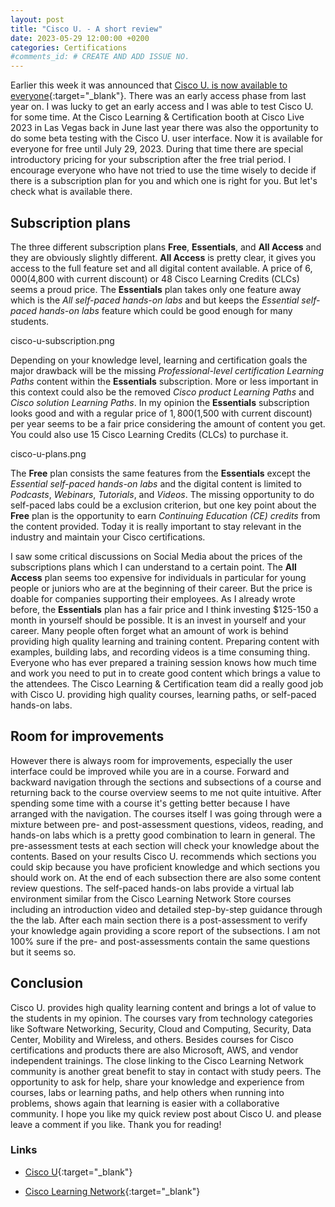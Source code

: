 ```yaml
---
layout: post
title: "Cisco U. - A short review"
date: 2023-05-29 12:00:00 +0200
categories: Certifications
#comments_id: # CREATE AND ADD ISSUE NO.
---
```


Earlier this week it was announced that [Cisco U. is now available to everyone](https://blogs.cisco.com/learning/now-available-for-it-training-cisco-u?ccid=ciscou&dtid=web-cln-home&oid=parmerat-fy23-q4-0000-welcometociscou-ww){:target="_blank"}. There was an early access phase from last year on. I was lucky to get an early access and I was able to test Cisco U. for some time. At the Cisco Learning & Certification booth at Cisco Live 2023 in Las Vegas back in June last year there was also the opportunity to do some beta testing with the Cisco U. user interface. Now it is available for everyone for free until July 29, 2023. During that time there are special introductory pricing for your subscription after the free trial period. I encourage everyone who have not tried to use the time wisely to decide if there is a subscription plan for you and which one is right for you. But let's check what is available there.

## Subscription plans

The three different subscription plans **Free**, **Essentials**, and **All Access** and they are obviously slightly different. **All Access** is pretty clear, it gives you access to the full feature set and all digital content available. A price of $6,000 ($4,800 with current discount) or 48 Cisco Learning Credits (CLCs) seems a proud price. The  **Essentials** plan takes only one feature away which is the *All self-paced hands-on labs* and but keeps the *Essential self-paced hands-on labs* feature which could be good enough for many students.

cisco-u-subscription.png

Depending on your knowledge level, learning and certification goals the major drawback will be the missing *Professional-level certification Learning Paths* content within the **Essentials** subscription. More or less important in this context could also be the removed *Cisco product Learning Paths* and
*Cisco solution Learning Paths*. In my opinion the **Essentials** subscription looks good and with a regular price of $1,800 ($1,500 with current discount) per year seems to be a fair price considering the amount of content you get. You could also use 15 Cisco Learning Credits (CLCs) to purchase it.

cisco-u-plans.png

The **Free** plan consists the same features from the **Essentials** except the *Essential self-paced hands-on labs* and the digital content is limited to *Podcasts*, *Webinars*, *Tutorials*, and *Videos*. The missing opportunity to do self-paced labs could be a exclusion criterion, but one key point about the **Free** plan is the opportunity to earn *Continuing Education (CE) credits* from the content provided. Today it is really important to stay relevant in the industry and maintain your Cisco certifications.

I saw some critical discussions on Social Media about the prices of the subscriptions plans which I can understand to a certain point. The **All Access** plan seems too expensive for individuals in particular for young people or juniors who are at the beginning of their career. But the price is doable for companies supporting their employees. As I already wrote before, the **Essentials** plan has a fair price and I think investing $125-150 a month in yourself should be possible. It is an invest in yourself and your career. Many people often forget what an amount of work is behind providing high quality learning and training content. Preparing content with examples, building labs, and recording videos is a time consuming thing. Everyone who has ever prepared a training session knows how much time and work you need to put in to create good content which brings a value to the attendees. The Cisco Learning & Certification team did a really good job with Cisco U. providing high quality courses, learning paths, or self-paced hands-on labs.

## Room for improvements

However there is always room for improvements, especially the user interface could be improved while you are in a course. Forward and backward navigation through the sections and subsections of a course and returning back to the course overview seems to me not quite intuitive. After spending some time with a course it's getting better because I have arranged with the navigation. The courses itself I was going through were a mixture between pre- and post-assessment questions, videos, reading, and hands-on labs which is a pretty good combination to learn in general. The pre-assessment tests at each section will check your knowledge about the contents. Based on your results Cisco U. recommends which sections you could skip because you have proficient knowledge and which sections you should work on. At the end of each subsection there are also some content review questions. The self-paced hands-on labs provide a virtual lab environment similar from the Cisco Learning Network Store courses including an introduction video and detailed step-by-step guidance through the the lab. After each main section there is a post-assessment to verify your knowledge again providing a score report of the subsections. I am not 100% sure if the pre- and post-assessments contain the same questions but it seems so.

## Conclusion

Cisco U. provides high quality learning content and brings a lot of value to the students in my opinion. The courses vary from technology categories like Software Networking, Security, Cloud and Computing, Security, Data Center, Mobility and Wireless, and others. Besides courses for Cisco certifications and products there are also Microsoft, AWS, and vendor independent trainings. The close linking to the Cisco Learning Network community is another great benefit to stay in contact with study peers. The opportunity to ask for help, share your knowledge and experience from courses, labs or learning paths, and help others when running into problems, shows again that learning is easier with a collaborative community. I hope you like my quick review post about Cisco U. and please leave a comment if you like. Thank you for reading!

### Links

- [Cisco U](https://u.cisco.com){:target="_blank"}

- [Cisco Learning Network](https://learningnetwork.cisco.com){:target="_blank"}
